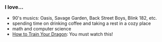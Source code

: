 ### I love...
- 90's musics: Oasis, Savage Garden, Back Street Boys, Blink 182, etc.
- spending time on drinking coffee and taking a rest in a cozy place
- math and computer science
- [How to Train Your Dragon](https://en.wikipedia.org/wiki/How_to_Train_Your_Dragon): You must watch this!
